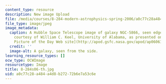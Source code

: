```yaml
---
content_type: resource
description: New image Upload
file: /media/courses/8-284-modern-astrophysics-spring-2006/a0c77c28a484a4d8b27272b6e7a53c6e_8-284s06-th.jpg
file_type: image/jpeg
image_metadata:
  caption: A Hubble Space Telescope image of galaxy NGC-5866, seen edge-on. (Image
    courtesy of William C. Keel, University of Alabama, as presented on [NASA's Astronomy
    Picture of the Day Web site](http://apod.gsfc.nasa.gov/apod/ap060612.html).)
  credit: ''
  image-alt: A galaxy, seen from the side.
learning_resource_types: []
ocw_type: OCWImage
resourcetype: Image
title: 8-284s06-th.jpg
uid: a0c77c28-a484-a4d8-b272-72b6e7a53c6e
---
```

